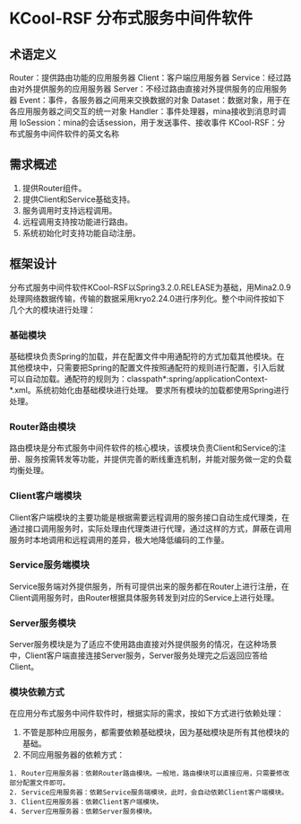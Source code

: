 # KCool-RSF 分布式服务中间件软件
##	术语定义
Router：提供路由功能的应用服务器
Client：客户端应用服务器
Service：经过路由对外提供服务的应用服务器
Server：不经过路由直接对外提供服务的应用服务器
Event：事件，各服务器之间用来交换数据的对象
Dataset：数据对象，用于在各应用服务器之间交互的统一对象
Handler：事件处理器，mina接收到消息时调用
IoSession：mina的会话session，用于发送事件、接收事件
KCool-RSF：分布式服务中间件软件的英文名称

##	需求概述
1.	提供Router组件。
2.	提供Client和Service基础支持。
3.	服务调用时支持远程调用。
4.	远程调用支持按功能进行路由。
5.	系统初始化时支持功能自动注册。

##	框架设计
分布式服务中间件软件KCool-RSF以Spring3.2.0.RELEASE为基础，用Mina2.0.9处理网络数据传输，传输的数据采用kryo2.24.0进行序列化。整个中间件按如下几个大的模块进行处理：
###	基础模块
基础模块负责Spring的加载，并在配置文件中用通配符的方式加载其他模块。在其他模块中，只需要把Spring的配置文件按照通配符的规则进行配置，引入后就可以自动加载。通配符的规则为：classpath*:spring/applicationContext-*.xml。系统初始化由基础模块进行处理。
要求所有模块的加载都使用Spring进行处理。
###	Router路由模块
路由模块是分布式服务中间件软件的核心模块，该模块负责Client和Service的注册、服务按需转发等功能，并提供完善的断线重连机制，并能对服务做一定的负载均衡处理。
###	Client客户端模块
Client客户端模块的主要功能是根据需要远程调用的服务接口自动生成代理类，在通过接口调用服务时，实际处理由代理类进行代理，通过这样的方式，屏蔽在调用服务时本地调用和远程调用的差异，极大地降低编码的工作量。
###	Service服务端模块
Service服务端对外提供服务，所有可提供出来的服务都在Router上进行注册，在Client调用服务时，由Router根据具体服务转发到对应的Service上进行处理。
###	Server服务模块
Server服务模块是为了适应不使用路由直接对外提供服务的情况，在这种场景中，Client客户端直接连接Server服务，Server服务处理完之后返回应答给Client。
###	模块依赖方式
在应用分布式服务中间件软件时，根据实际的需求，按如下方式进行依赖处理：
1.	不管是那种应用服务，都需要依赖基础模块，因为基础模块是所有其他模块的基础。
2.	不同应用服务器的依赖方式：
```
1. Router应用服务器：依赖Router路由模块。一般地，路由模块可以直接应用，只需要修改部分配置文件即可。
2. Service应用服务器：依赖Service服务端模块，此时，会自动依赖Client客户端模块。
3. Client应用服务器：依赖Client客户端模块。
4. Server应用服务器：依赖Server服务模块。
```

